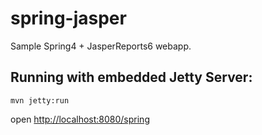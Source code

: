 # spring-jasper

Sample Spring4 + JasperReports6 webapp.

Running with embedded Jetty Server:
-----------------------------------
   
   ```mvn jetty:run```
   
   open [http://localhost:8080/spring](http://localhost:8080/spring)
   
